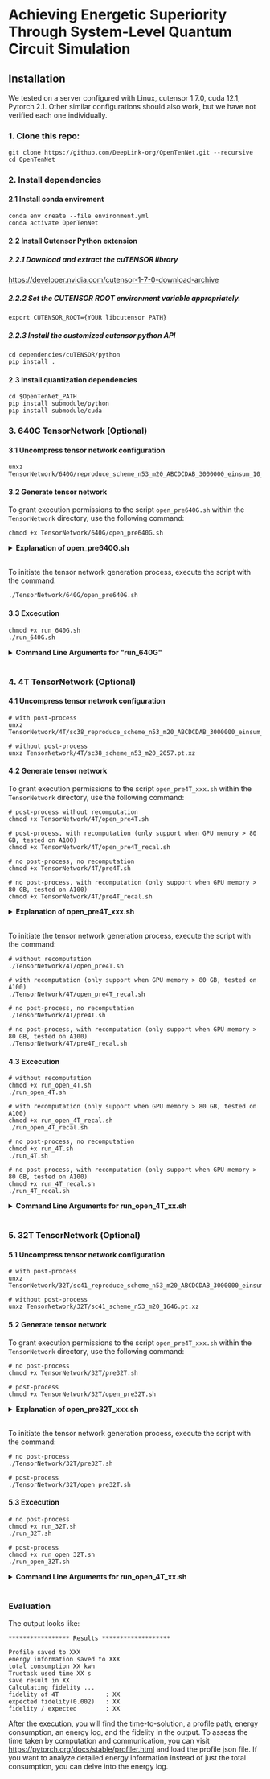 # Achieving Energetic Superiority Through System-Level Quantum Circuit Simulation

## Installation

We tested on a server configured with Linux, cutensor 1.7.0, cuda 12.1, Pytorch 2.1. Other similar configurations should also work, but we have not verified each one individually.
### 1. Clone this repo:

```
git clone https://github.com/DeepLink-org/OpenTenNet.git --recursive
cd OpenTenNet
```

### 2. Install dependencies
#### 2.1 Install conda enviroment
```
conda env create --file environment.yml
conda activate OpenTenNet
```
#### 2.2 Install Cutensor Python extension
##### 2.2.1 Download and extract the cuTENSOR library
https://developer.nvidia.com/cutensor-1-7-0-download-archive

##### 2.2.2 Set the CUTENSOR ROOT environment variable appropriately.
```
export CUTENSOR_ROOT={YOUR libcutensor PATH}
```
##### 2.2.3 Install the customized cutensor python API
```
cd dependencies/cuTENSOR/python
pip install . 
```
#### 2.3 Install quantization dependencies
```
cd $OpenTenNet_PATH
pip install submodule/python
pip install submodule/cuda
```

### 3. 640G TensorNetwork (Optional)
#### 3.1 Uncompress tensor network configuration
```
unxz TensorNetwork/640G/reproduce_scheme_n53_m20_ABCDCDAB_3000000_einsum_10_open.pt.xz
```
#### 3.2 Generate tensor network
To grant execution permissions to the script `open_pre640G.sh` within the `TensorNetwork` directory, use the following command:
```
chmod +x TensorNetwork/640G/open_pre640G.sh
```

<details>
<summary><span style="font-weight: bold;"> Explanation of open_pre640G.sh <span></summary>

  The bash script looks like:
  ```
  export nodes_per_task=1
  export ntasks_per_node=8
  
  python TensorNetwork/640G/open_pre640G.py
  ```
  Here, `nodes_per_task` represents the number of nodes required for a multi-node level task, while `ntasks_per_node` denotes the number of GPUs per node. Please remember to adjust the values of `nodes_per_task` and `ntasks_per_node` according to the specific node configuration you intend to utilize.
</details>
<br>

To initiate the tensor network generation process, execute the script with the command:
```
./TensorNetwork/640G/open_pre640G.sh
```

#### 3.3 Excecution
```
chmod +x run_640G.sh
./run_640G.sh
```
<details>
<summary><span style="font-weight: bold;">Command Line Arguments for "run_640G"</span></summary>
  
  #### nnodes
  The total number of nodes used globally. This corresponds to the global level of our three-level scheme, and this value must be an integer multiple of ```nodes_per_task```.
  
  #### nodes_per_task
  The number of nodes required for a multi-node level task.
  
  #### WORLD_SIZE
  The total number of GPUs required globally, corresponds to the device level of the three-level scheme.
  
  #### --warmup
  Whether the GPU warms up before the official operation. ```0``` represents no warm-up, and ```1``` represents warm-up.
  #### --data_type
  The calculation type. ```0``` represents complexHalf, ```1``` represent complexFloat.
  
  #### --is_scale
  Calculate the scaling factor for the `complex32` calculation mode, with a default value of `1`.
  
  #### --autotune
  Tuning for the best algorithms for einsum calculation, with a default value of `1`.
  #### --ntask
  We execute the number of multi-node level tasks, where the number of global-level tasks is equal to ```ntask``` * (```nnodes``` / ```nodes per task```).
  #### --tensorNetSize
  The size of tensor networks.
  #### --typeCom
  Data type for communication.  If provided ```int4kernel```, ```int8kernel```, ```HalfKernel```, uses user-defined int4, int8 and half for communication, respectively.

  #### --groupsize
  Group size when typeCom equals int4kernel. ```128``` by default.
  
</details>
<br>

### 4. 4T TensorNetwork (Optional)
#### 4.1 Uncompress tensor network configuration
```
# with post-process
unxz TensorNetwork/4T/sc38_reproduce_scheme_n53_m20_ABCDCDAB_3000000_einsum_10_open.pt.xz

# without post-process
unxz TensorNetwork/4T/sc38_scheme_n53_m20_2057.pt.xz
```
#### 4.2 Generate tensor network
To grant execution permissions to the script `open_pre4T_xxx.sh` within the `TensorNetwork` directory, use the following command:
```
# post-process without recomputation
chmod +x TensorNetwork/4T/open_pre4T.sh

# post-process, with recomputation (only support when GPU memory > 80 GB, tested on A100)
chmod +x TensorNetwork/4T/open_pre4T_recal.sh

# no post-process, no recomputation
chmod +x TensorNetwork/4T/pre4T.sh

# no post-process, with recomputation (only support when GPU memory > 80 GB, tested on A100)
chmod +x TensorNetwork/4T/pre4T_recal.sh
```

<details>
<summary><span style="font-weight: bold;"> Explanation of open_pre4T_xxx.sh <span></summary>

  The bash script looks like:
  ```
  export nodes_per_task=4
  export ntasks_per_node=8
  python TensorNetwork/open_pre4T.py
  ```
  Here, `nodes_per_task` represents the number of nodes required for a multi-node level task, while `ntasks_per_node` denotes the number of GPUs per node. Please remember to adjust the values of `nodes_per_task` and `ntasks_per_node` according to the specific node configuration you intend to utilize.
</details>
<br>

To initiate the tensor network generation process, execute the script with the command:
```
# without recomputation
./TensorNetwork/4T/open_pre4T.sh

# with recomputation (only support when GPU memory > 80 GB, tested on A100)
./TensorNetwork/4T/open_pre4T_recal.sh

# no post-process, no recomputation
./TensorNetwork/4T/pre4T.sh

# no post-process, with recomputation (only support when GPU memory > 80 GB, tested on A100)
./TensorNetwork/4T/pre4T_recal.sh
```

#### 4.3 Excecution
```
# without recomputation
chmod +x run_open_4T.sh
./run_open_4T.sh

# with recomputation (only support when GPU memory > 80 GB, tested on A100)
chmod +x run_open_4T_recal.sh
./run_open_4T_recal.sh

# no post-process, no recomputation
chmod +x run_4T.sh
./run_4T.sh

# no post-process, with recomputation (only support when GPU memory > 80 GB, tested on A100)
chmod +x run_4T_recal.sh
./run_4T_recal.sh
```
<details>
<summary><span style="font-weight: bold;">Command Line Arguments for run_open_4T_xx.sh </span></summary>
  
  #### nnodes
  The total number of nodes used globally. This corresponds to the global level of our three-level scheme, and this value must be an integer multiple of ```nodes_per_task```.
  
  #### nodes_per_task
  The number of nodes required for a multi-node level task.
  
  #### WORLD_SIZE
  The total number of GPUs required globally, corresponds to the device level of the three-level scheme.
  
  #### --warmup
  Whether the GPU warms up before the official operation. ```0``` represents no warm-up, and ```1``` represents warm-up.
  #### --data_type
  The calculation type. ```0``` represents complexHalf, ```1``` represent complexFloat.
  
  #### --is_scale
  Calculate the scaling factor for the `complex32` calculation mode, with a default value of `1`.
  
  #### --autotune
  Tuning for the best algorithms for einsum calculation, with a default value of `1`.
  #### --ntask
  We execute the number of multi-node level tasks, where the number of global-level tasks is equal to ```ntask``` * (```nnodes``` / ```nodes per task```).
  #### --tensorNetSize
  The size of tensor networks.
  #### --typeCom
  Data type for communication.  If provided ```int4kernel```, ```int8kernel```, ```HalfKernel```, uses user-defined int4, int8 and half for communication, respectively.

  #### --groupsize
  Group size when typeCom equals int4kernel. ```128``` by default.
  
</details>
<br>

### 5. 32T TensorNetwork (Optional)
#### 5.1 Uncompress tensor network configuration
```
# with post-process
unxz TensorNetwork/32T/sc41_reproduce_scheme_n53_m20_ABCDCDAB_3000000_einsum_13_open.pt.xz

# without post-process
unxz TensorNetwork/32T/sc41_scheme_n53_m20_1646.pt.xz
```
#### 5.2 Generate tensor network
To grant execution permissions to the script `open_pre4T_xxx.sh` within the `TensorNetwork` directory, use the following command:
```
# no post-process
chmod +x TensorNetwork/32T/pre32T.sh

# post-process 
chmod +x TensorNetwork/32T/open_pre32T.sh
```

<details>
<summary><span style="font-weight: bold;"> Explanation of open_pre32T_xxx.sh <span></summary>

  The bash script looks like:
  ```
  export nodes_per_task=32
  export ntasks_per_node=8
  python TensorNetwork/32T/open_pre32T.py
  ```
  Here, `nodes_per_task` represents the number of nodes required for a multi-node level task, while `ntasks_per_node` denotes the number of GPUs per node. Please remember to adjust the values of `nodes_per_task` and `ntasks_per_node` according to the specific node configuration you intend to utilize.
</details>
<br>

To initiate the tensor network generation process, execute the script with the command:
```
# no post-process
./TensorNetwork/32T/pre32T.sh

# post-process
./TensorNetwork/32T/open_pre32T.sh
```

#### 5.3 Excecution
```
# no post-process
chmod +x run_32T.sh
./run_32T.sh

# post-process
chmod +x run_open_32T.sh
./run_open_32T.sh
```
<details>
<summary><span style="font-weight: bold;">Command Line Arguments for run_open_4T_xx.sh </span></summary>
  
  #### nnodes
  The total number of nodes used globally. This corresponds to the global level of our three-level scheme, and this value must be an integer multiple of ```nodes_per_task```.
  
  #### nodes_per_task
  The number of nodes required for a multi-node level task.
  
  #### WORLD_SIZE
  The total number of GPUs required globally, corresponds to the device level of the three-level scheme.
  
  #### --warmup
  Whether the GPU warms up before the official operation. ```0``` represents no warm-up, and ```1``` represents warm-up.
  #### --data_type
  The calculation type. ```0``` represents complexHalf, ```1``` represent complexFloat.
  
  #### --is_scale
  Calculate the scaling factor for the `complex32` calculation mode, with a default value of `1`.
  
  #### --autotune
  Tuning for the best algorithms for einsum calculation, with a default value of `1`.
  #### --ntask
  We execute the number of multi-node level tasks, where the number of global-level tasks is equal to ```ntask``` * (```nnodes``` / ```nodes per task```).
  #### --tensorNetSize
  The size of tensor networks.
  #### --typeCom
  Data type for communication.  If provided ```int4kernel```, ```int8kernel```, ```HalfKernel```, uses user-defined int4, int8 and half for communication, respectively.

  #### --groupsize
  Group size when typeCom equals int4kernel. ```128``` by default.
  
</details>
<br>

### Evaluation
The output looks like:
```
***************** Results *******************

Profile saved to XXX
energy information saved to XXX
total consumption XX kwh
Truetask used time XX s
save result in XX
Calculating fidelity ...
fidelity of 4T             : XX
expected fidelity(0.002)   : XX
fidelity / expected        : XX
```
After the execution, you will find the time-to-solution, a profile path, energy consumption, an energy log, and the fidelity in the output. To assess the time taken by computation and communication, you can visit https://pytorch.org/docs/stable/profiler.html and load the profile json file. If you want to analyze detailed energy information instead of just the total consumption, you can delve into the energy log.


